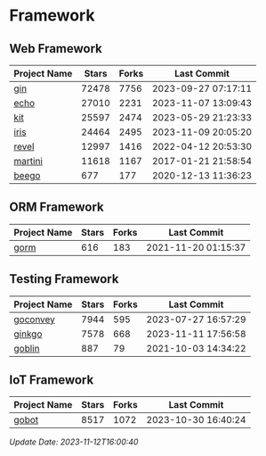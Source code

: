# Framework

## Web Framework
| Project Name | Stars | Forks | Last Commit |
| ------------ | ----- | ----- | ----------- |
| [gin](https://github.com/gin-gonic/gin) | 72478 | 7756 | 2023-09-27 07:17:11 |
| [echo](https://github.com/labstack/echo) | 27010 | 2231 | 2023-11-07 13:09:43 |
| [kit](https://github.com/go-kit/kit) | 25597 | 2474 | 2023-05-29 21:23:33 |
| [iris](https://github.com/kataras/iris) | 24464 | 2495 | 2023-11-09 20:05:20 |
| [revel](https://github.com/revel/revel) | 12997 | 1416 | 2022-04-12 20:53:30 |
| [martini](https://github.com/go-martini/martini) | 11618 | 1167 | 2017-01-21 21:58:54 |
| [beego](https://github.com/astaxie/beego) | 677 | 177 | 2020-12-13 11:36:23 |

## ORM Framework
| Project Name | Stars | Forks | Last Commit |
| ------------ | ----- | ----- | ----------- |
| [gorm](https://github.com/jinzhu/gorm) | 616 | 183 | 2021-11-20 01:15:37 |

## Testing Framework
| Project Name | Stars | Forks | Last Commit |
| ------------ | ----- | ----- | ----------- |
| [goconvey](https://github.com/smartystreets/goconvey) | 7944 | 595 | 2023-07-27 16:57:29 |
| [ginkgo](https://github.com/onsi/ginkgo) | 7578 | 668 | 2023-11-11 17:56:58 |
| [goblin](https://github.com/franela/goblin) | 887 | 79 | 2021-10-03 14:34:22 |

## IoT Framework
| Project Name | Stars | Forks | Last Commit |
| ------------ | ----- | ----- | ----------- |
| [gobot](https://github.com/hybridgroup/gobot) | 8517 | 1072 | 2023-10-30 16:40:24 |

*Update Date: 2023-11-12T16:00:40*